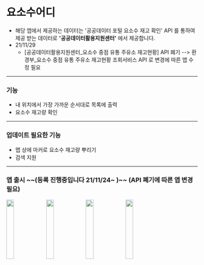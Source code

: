# 요소수어디 
* 해당 앱에서 제공하는 데이터는 '공공데이터 포털 요소수 재고 확인' API 를 통하여 제공 받는 데이터로 **'공공데이터활용지원센터'** 에서 제공합니다.
* 21/11/29
  * [공공데이터활용지원센터_요소수 중점 유통 주유소 재고현황] API 폐기 --> 환경부_요소수 중점 유통 주유소 재고현황 조회서비스 API 로 변경에 따른 앱 수정 필요
---
### 기능
* 내 위치에서 가장 가까운 순서대로 목록에 출력
* 요소수 재고량 확인
---
### 업데이트 필요한 기능
* 맵 상에 마커로 요소수 재고량 뿌리기
* 검색 지원
---
### 앱 출시 ~~(등록 진행중입니다 21/11/24~ )~~ (API 폐기에 따른 앱 변경 필요)
<img src = "https://user-images.githubusercontent.com/51182964/143018335-07516977-ebcd-484c-9ed6-58b89cdf17f8.png" width="20%" height="20%">  <img src = "https://user-images.githubusercontent.com/51182964/143018401-f566df54-b87f-41b4-ad9d-c933ca06bfee.png" width="20%" height="20%">  <img src = "https://user-images.githubusercontent.com/51182964/143018413-4305ef29-13e0-4a01-b041-aa2974f34fd4.png" width="20%" height="20%">  <img src = "https://user-images.githubusercontent.com/51182964/143018424-cc190b42-73e2-4604-ad8c-be985e7bcb41.png" width="20%" height="20%">

